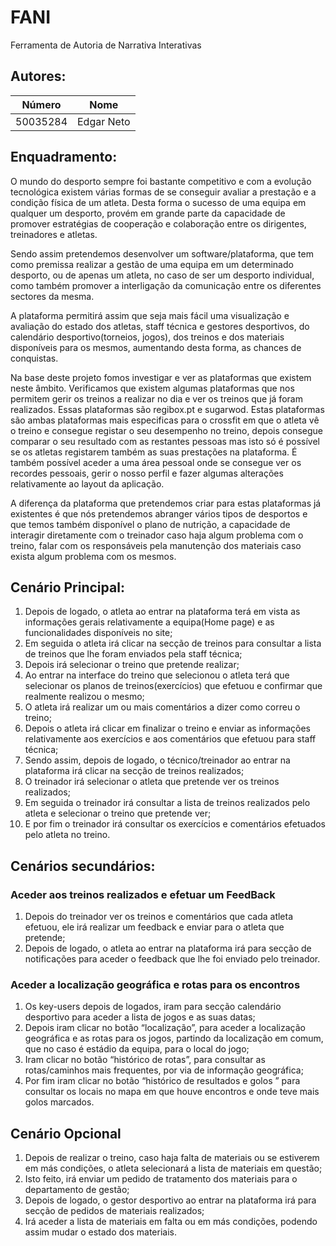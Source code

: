 # FANI
Ferramenta de Autoria de Narrativa Interativas 

## Autores:

| Número | Nome |
|--------|------|
|  50035284  | Edgar Neto |


## Enquadramento:

O mundo do desporto sempre foi bastante competitivo e com a evolução tecnológica existem várias formas de se conseguir avaliar 
a prestação e a condição física de um atleta. Desta forma o sucesso de uma equipa em qualquer um desporto, provém em grande parte 
da capacidade de promover estratégias de  cooperação e colaboração entre os dirigentes, treinadores e atletas.
  
Sendo assim pretendemos desenvolver um software/plataforma, que tem como premissa realizar a gestão de uma equipa em um determinado 
desporto, ou de apenas um atleta, no caso de ser um desporto individual, como também  promover a interligação da comunicação entre os 
diferentes sectores da mesma.
  
A plataforma permitirá assim que seja mais fácil uma visualização e avaliação do estado dos atletas, staff técnica e gestores desportivos,
do calendário desportivo(torneios, jogos), dos treinos e dos materiais disponíveis para os mesmos, aumentando desta forma, as chances de conquistas.
 
Na base deste projeto fomos investigar e ver as plataformas que existem neste âmbito. Verificamos que existem algumas plataformas que nos permitem 
gerir os treinos a realizar no dia e ver os treinos que já foram realizados. Essas plataformas são regibox.pt e sugarwod. Estas plataformas são ambas 
plataformas mais especificas para o crossfit em que o atleta vê o treino e consegue registar o seu desempenho no treino, depois consegue comparar o 
seu resultado com as restantes pessoas mas isto só é possível se os atletas registarem também as suas prestações na plataforma. É também possível aceder 
a uma área pessoal onde se consegue ver os recordes pessoais, gerir o nosso perfil e fazer algumas alterações relativamente ao layout da aplicação. 

A diferença da plataforma que pretendemos criar para estas plataformas já existentes é que nós pretendemos abranger vários tipos de desportos e que 
temos também disponível o plano de nutrição, a capacidade de interagir diretamente com o treinador caso haja algum problema com o treino, falar com
os responsáveis pela manutenção dos materiais caso exista algum problema com os mesmos.



## Cenário Principal:

1. Depois de logado, o atleta ao entrar na plataforma terá em vista as informações gerais relativamente a equipa(Home page) e as funcionalidades disponíveis no site;
1. Em seguida o atleta irá clicar na secção de treinos para consultar a lista de treinos que lhe foram enviados pela staff técnica;
1. Depois irá selecionar o treino que pretende realizar;
1. Ao entrar na interface do treino que selecionou o atleta terá que selecionar os planos de treinos(exercícios) que efetuou e confirmar que realmente realizou o mesmo;
1. O atleta irá realizar um ou mais comentários a dizer como correu o treino;
1. Depois o atleta irá clicar em finalizar o treino e enviar as informações relativamente aos exercícios e aos comentários que efetuou para staff técnica;
1. Sendo assim, depois de logado, o técnico/treinador ao entrar na plataforma irá clicar na secção de treinos realizados;
1. O treinador irá selecionar o atleta que pretende ver os treinos realizados;
1. Em seguida o treinador irá consultar a lista de treinos realizados pelo atleta e selecionar o treino que pretende ver; 
1. E por fim o treinador irá consultar os exercícios e comentários efetuados pelo atleta no treino.

## Cenários secundários:

### Aceder aos treinos realizados e efetuar um FeedBack 
     
1. Depois do treinador ver os treinos e comentários que cada atleta efetuou, ele irá realizar um feedback e enviar para o atleta que pretende;
1. Depois de logado, o atleta ao entrar na plataforma irá  para secção de notificações  para aceder o feedback que lhe foi enviado pelo treinador.

### Aceder a localização geográfica e rotas para os encontros

1. Os key-users depois de logados, iram para secção calendário desportivo para aceder a lista de jogos e as suas datas;
1. Depois iram clicar no botão “localização”, para aceder a localização geográfica e as rotas para os jogos, partindo da localização em comum, que no caso é estádio da equipa, para o local do jogo;
1. Iram clicar no botão “histórico de rotas”, para consultar as rotas/caminhos mais frequentes, por via de informação geográfica; 
1. Por fim iram clicar no botão “histórico de resultados e golos ” para consultar os locais no mapa em que houve encontros e onde teve mais golos marcados.


## Cenário Opcional  	

1. Depois de realizar o treino, caso haja falta de materiais ou se estiverem em más condições, o atleta selecionará a lista de materiais em questão;
1. Isto feito, irá enviar um pedido de tratamento dos materiais para o departamento de gestão;
1. Depois de logado, o gestor desportivo ao entrar na plataforma irá para secção de pedidos de materiais realizados;
1. Irá aceder a lista de materiais em falta ou em más condições, podendo assim mudar o estado dos materiais.
